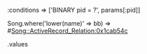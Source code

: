:conditions => ['BINARY pid = ?', params[:pid]]

Song.where('lower(name)' => bb)
=> #<Song::ActiveRecord_Relation:0x1cab54c>

.values
